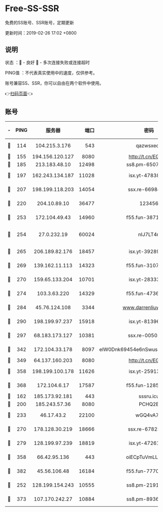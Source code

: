 # Free-SS-SSR

免费的SS账号、SSR账号，定期更新

更新时间：2019-02-26 17:02 +0800

## 说明

状态     ：🙂 - 良好 🙁 - 多次连接失败或连接超时

PING值   ：不代表真实使用中的速度，仅供参考。

账号兼容SS、SSR，你可以自由在两个软件中使用。

👉[扫码页面](https://liesauer.github.io/free-ss-ssr.github.io/)👈

## 账号

|-|PING|服务器|端口|密码|加密方式|区域|
|:----:|:----:|:-----:|-----:|:----:|:----:|:----:|
|🙂|114|104.215.3.176|543|qazwsxedc|aes-256-gcm|JP|
|🙂|155|194.156.120.127|8080|http://t.cn/EGJIyrl|rc4-md5|RU|
|🙂|185|213.183.48.10|12498|ss8.pm-65077768|rc4-md5|RU|
|🙂|197|162.243.134.187|11028|isx.yt-47838069|aes-256-cfb|US|
|🙂|207|198.199.118.203|14054|ssx.re-66984414|aes-256-cfb|US|
|🙂|220|204.10.89.10|36477|123456|aes-256-cfb|US|
|🙂|253|172.104.49.43|14960|f55.fun-38711662|aes-256-cfb|SG|
|🙂|254|27.0.232.19|60024|nIJ7LT4n|xchacha20-ietf-poly1305|HK|
|🙂|265|206.189.82.176|18457|isx.yt-39289434|aes-256-cfb|SG|
|🙂|269|139.162.11.113|14323|f55.fun-31072874|aes-256-cfb|SG|
|🙂|270|159.65.133.204|10701|isx.yt-28333827|aes-256-cfb|SG|
|🙂|274|103.3.63.220|14329|f55.fun-47367810|aes-256-cfb|SG|
|🙂|284|45.76.124.108|3344|www.darrenliuwei.com|aes-256-cfb|AU|
|🙂|290|198.199.97.237|15918|isx.yt-81396209|aes-256-cfb|US|
|🙂|297|68.183.173.127|10381|ssx.re-00501672|aes-256-cfb|US|
|🙂|342|172.104.33.178|8097|eIW0Dnk69454e6nSwuspv9DmS201tQ0D|aes-256-cfb|SG|
|🙂|349|64.137.160.203|8080|http://t.cn/EGJIyrl|rc4-md5|CA|
|🙂|358|198.199.100.178|11626|isx.yt-25913168|aes-256-cfb|US|
|🙂|368|172.104.6.17|17587|f55.fun-12854977|aes-256-cfb|US|
|🙂|162|185.173.92.181|443|sssru.icu|rc4-md5|RU|
|🙂|200|185.243.57.36|8080|PCHQ2E|rc4-md5|US|
|🙂|233|46.17.43.2|22100|wGQ4vA7D|aes-256-gcm|RU|
|🙂|270|178.128.30.219|18666|ssx.re-67823309|aes-256-cfb|SG|
|🙂|279|128.199.97.239|18819|isx.yt-47261085|aes-256-cfb|SG|
|🙂|358|66.42.95.136|443|oiECpTuVmLLxk4Ts|aes-256-cfb|US|
|🙂|382|45.56.106.48|16184|f55.fun-77705055|aes-256-cfb|US|
|🙁|252|128.199.154.243|10555|ss8.pm-21916657|aes-256-cfb|SG|
|🙁|373|107.170.242.27|10884|ss8.pm-89367697|aes-256-cfb|US|
